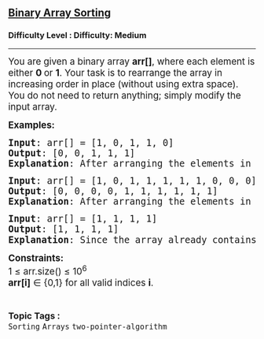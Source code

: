 <h2><a href="https://www.geeksforgeeks.org/problems/binary-array-sorting-1587115620/1?sortBy=submissions&category%5B%5D=Arrays&page=1&difficulty%5B%5D=-1">Binary Array Sorting</a></h2><h3>Difficulty Level : Difficulty: Medium</h3><hr><div class="problems_problem_content__Xm_eO"><p><span style="font-size: 14pt;">You are given a binary array <strong>arr[]</strong>, where each element is either <strong>0 </strong>or <strong>1</strong>. Your task is to rearrange the array in increasing order in place (without using extra space). You do not need to return anything; simply modify the input array.</span></p>
<p><span style="font-size: 14pt;"><strong>Examples:</strong></span></p>
<pre><span style="font-size: 14pt;"><strong>Input</strong>: arr[] = [1, 0, 1, 1, 0]
<strong>Output</strong>: [0, 0, 1, 1, 1]
<strong>Explanation</strong>: After arranging the elements in increasing order, elements will be as 0 0 1 1 1.</span></pre>
<pre><span style="font-size: 14pt;"><strong>Input</strong>: arr[] = [1, 0, 1, 1, 1, 1, 1, 0, 0, 0]
<strong>Output</strong>: [0, 0, 0, 0, 1, 1, 1, 1, 1, 1]
<strong>Explanation</strong>: After arranging the elements in increasing order, elements will be 0 0 0 0 1 1 1 1 1 1.</span></pre>
<pre><span style="font-size: 14pt;"><strong>Input</strong>: arr[] = [1, 1, 1, 1]
<strong>Output</strong>: [1, 1, 1, 1]
<strong>Explanation</strong>: Since the array already contains only <code>1</code><span style="font-family: -apple-system, BlinkMacSystemFont, 'Segoe UI', Roboto, Oxygen, Ubuntu, Cantarell, 'Open Sans', 'Helvetica Neue', sans-serif;">s, no change is needed.</span></span></pre>
<p><span style="font-size: 14pt;"><strong>Constraints:</strong><br>1 ≤ arr.size() ≤ 10<sup>6</sup><br><span class="katex"><span class="katex-html" aria-hidden="true"><span class="base"><strong><span class="mord mathnormal">a</span><span class="mord mathnormal">rr</span><span class="mopen">[</span><span class="mord mathnormal">i</span></strong><span class="mclose"><strong>]</strong> </span><span class="mrel">∈ </span></span><span class="base"><span class="mopen">{</span><span class="mord">0</span><span class="mpunct">,</span><span class="mord">1</span><span class="mclose">}</span></span></span></span> for all valid indices <strong>i</strong>.</span></p></div><br><p><span style=font-size:18px><strong>Topic Tags : </strong><br><code>Sorting</code>&nbsp;<code>Arrays</code>&nbsp;<code>two-pointer-algorithm</code>&nbsp;